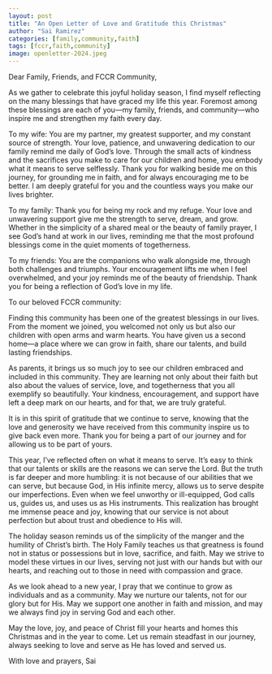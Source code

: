 ```yaml
---
layout: post
title: "An Open Letter of Love and Gratitude this Christmas"
author: "Sai Ramirez"
categories: [family,community,faith]
tags: [fccr,faith,community]
image: openletter-2024.jpeg
---
```


Dear Family, Friends, and FCCR Community,

As we gather to celebrate this joyful holiday season, I find myself reflecting on the many blessings that have graced my life this year. Foremost among these blessings are each of you—my family, friends, and community—who inspire me and strengthen my faith every day.

To my wife: You are my partner, my greatest supporter, and my constant source of strength. Your love, patience, and unwavering dedication to our family remind me daily of God’s love. Through the small acts of kindness and the sacrifices you make to care for our children and home, you embody what it means to serve selflessly. Thank you for walking beside me on this journey, for grounding me in faith, and for always encouraging me to be better. I am deeply grateful for you and the countless ways you make our lives brighter.

To my family: Thank you for being my rock and my refuge. Your love and unwavering support give me the strength to serve, dream, and grow. Whether in the simplicity of a shared meal or the beauty of family prayer, I see God’s hand at work in our lives, reminding me that the most profound blessings come in the quiet moments of togetherness.

To my friends: You are the companions who walk alongside me, through both challenges and triumphs. Your encouragement lifts me when I feel overwhelmed, and your joy reminds me of the beauty of friendship. Thank you for being a reflection of God’s love in my life.

To our beloved FCCR community:

Finding this community has been one of the greatest blessings in our lives. From the moment we joined, you welcomed not only us but also our children with open arms and warm hearts. You have given us a second home—a place where we can grow in faith, share our talents, and build lasting friendships.

As parents, it brings us so much joy to see our children embraced and included in this community. They are learning not only about their faith but also about the values of service, love, and togetherness that you all exemplify so beautifully. Your kindness, encouragement, and support have left a deep mark on our hearts, and for that, we are truly grateful.

It is in this spirit of gratitude that we continue to serve, knowing that the love and generosity we have received from this community inspire us to give back even more. Thank you for being a part of our journey and for allowing us to be part of yours.

This year, I’ve reflected often on what it means to serve. It’s easy to think that our talents or skills are the reasons we can serve the Lord. But the truth is far deeper and more humbling: it is not because of our abilities that we can serve, but because God, in His infinite mercy, allows us to serve despite our imperfections. Even when we feel unworthy or ill-equipped, God calls us, guides us, and uses us as His instruments. This realization has brought me immense peace and joy, knowing that our service is not about perfection but about trust and obedience to His will.

The holiday season reminds us of the simplicity of the manger and the humility of Christ’s birth. The Holy Family teaches us that greatness is found not in status or possessions but in love, sacrifice, and faith. May we strive to model these virtues in our lives, serving not just with our hands but with our hearts, and reaching out to those in need with compassion and grace.

As we look ahead to a new year, I pray that we continue to grow as individuals and as a community. May we nurture our talents, not for our glory but for His. May we support one another in faith and mission, and may we always find joy in serving God and each other.

May the love, joy, and peace of Christ fill your hearts and homes this Christmas and in the year to come. Let us remain steadfast in our journey, always seeking to love and serve as He has loved and served us.

With love and prayers,
Sai
